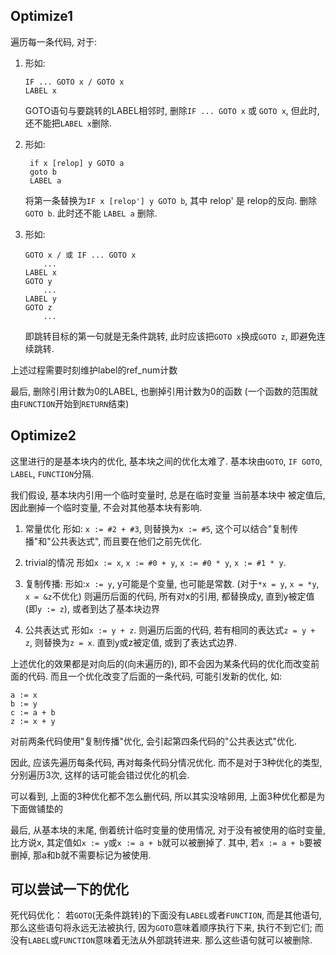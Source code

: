 ## Optimize1

遍历每一条代码, 对于:

1. 形如:

    ```
    IF ... GOTO x / GOTO x
    LABEL x
    ```

    GOTO语句与要跳转的LABEL相邻时, 删除`IF ... GOTO x` 或 `GOTO x`, 但此时, 还不能把`LABEL x`删除.

2. 形如:

   ```
    if x [relop] y GOTO a
    goto b
    LABEL a
    ```

    将第一条替换为`IF x [relop'] y GOTO b`, 其中 relop' 是 relop的反向. 删除 `GOTO b`. 此时还不能 `LABEL a` 删除.

3. 形如:

    ```
    GOTO x / 或 IF ... GOTO x
        ...
    LABEL x
    GOTO y
        ...
    LABEL y
    GOTO z
        ...
    ```

    即跳转目标的第一句就是无条件跳转, 此时应该把`GOTO x`换成`GOTO z`, 即避免连续跳转.

上述过程需要时刻维护label的ref_num计数

最后, 删除引用计数为0的LABEL, 也删掉引用计数为0的函数 (一个函数的范围就由`FUNCTION`开始到`RETURN`结束)

## Optimize2

这里进行的是基本块内的优化, 基本块之间的优化太难了. 基本块由`GOTO`, `IF GOTO`, `LABEL`, `FUNCTION`分隔.

我们假设, 基本块内引用一个临时变量时, 总是在临时变量 当前基本块中 被定值后, 因此删掉一个临时变量, 不会对其他基本块有影响.

1. 常量优化
    形如: `x := #2 + #3`, 则替换为`x := #5`, 这个可以结合"复制传播"和"公共表达式", 而且要在他们之前先优化.

2. trivial的情况
    形如`x := x`, `x := #0 + y`, `x := #0 * y`, `x := #1 * y`. 

3. 复制传播:
    形如:`x := y`, y可能是个变量, 也可能是常数. (对于`*x = y`, `x = *y`, `x = &z`不优化)
    则遍历后面的代码, 所有对x的引用, 都替换成y, 直到y被定值(即`y := z`), 或者到达了基本块边界

4. 公共表达式
    形如`x := y + z`. 则遍历后面的代码, 若有相同的表达式`z = y + z`, 则替换为`z = x`. 直到y或z被定值, 或到了表达式边界.

上述优化的效果都是对向后的(向未遍历的), 即不会因为某条代码的优化而改变前面的代码. 而且一个优化改变了后面的一条代码, 可能引发新的优化, 如:

```
a := x
b := y
c := a + b
z := x + y
```

对前两条代码使用"复制传播"优化, 会引起第四条代码的"公共表达式"优化.

因此, 应该先遍历每条代码, 再对每条代码分情况优化. 而不是对于3种优化的类型, 分别遍历3次, 这样的话可能会错过优化的机会.

可以看到, 上面的3种优化都不怎么删代码, 所以其实没啥卵用, 上面3种优化都是为下面做铺垫的

最后, 从基本块的末尾, 倒着统计临时变量的使用情况, 对于没有被使用的临时变量, 比方说x, 其定值如`x := y`或`x := a + b`就可以被删掉了. 其中, 若`x := a + b`要被删掉, 那a和b就不需要标记为被使用.

## 可以尝试一下的优化

死代码优化： 若`GOTO`(无条件跳转)的下面没有`LABEL`或者`FUNCTION`, 而是其他语句, 那么这些语句将永远无法被执行, 因为`GOTO`意味着顺序执行下来, 执行不到它们; 而没有`LABEL`或`FUNCTION`意味着无法从外部跳转进来. 那么这些语句就可以被删除.